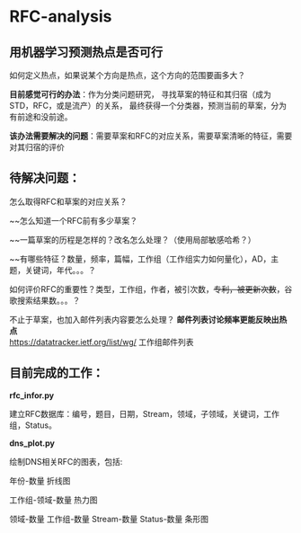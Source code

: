# RFC-analysis

## 用机器学习预测热点是否可行 

如何定义热点，如果说某个方向是热点，这个方向的范围要画多大？


**目前感觉可行的办法**：作为分类问题研究， 寻找草案的特征和其归宿（成为STD，RFC，或是流产）的关系， 最终获得一个分类器，预测当前的草案，分为有前途和没前途。

**该办法需要解决的问题**：需要草案和RFC的对应关系，需要草案清晰的特征，需要对其归宿的评价

## 待解决问题：

怎么取得RFC和草案的对应关系？

~~怎么知道一个RFC前有多少草案？

~~一篇草案的历程是怎样的？改名怎么处理？（使用局部敏感哈希？）

~~有哪些特征？数量，频率，篇幅，工作组（工作组实力如何量化），AD，主题，关键词，年代。。。？

如何评价RFC的重要性？类型，工作组，作者，被引次数，~~专利，被更新次数~~，谷歌搜索结果数。。。？

不止于草案，也加入邮件列表内容要怎么处理？ **邮件列表讨论频率更能反映出热点**  
https://datatracker.ietf.org/list/wg/   工作组邮件列表


## 目前完成的工作：

**rfc_infor.py**

建立RFC数据库：编号，题目，日期，Stream，领域，子领域，关键词，工作组，Status。

**dns_plot.py**

绘制DNS相关RFC的图表，包括:

年份-数量 折线图

工作组-领域-数量 热力图

领域-数量 工作组-数量 Stream-数量 Status-数量 条形图

